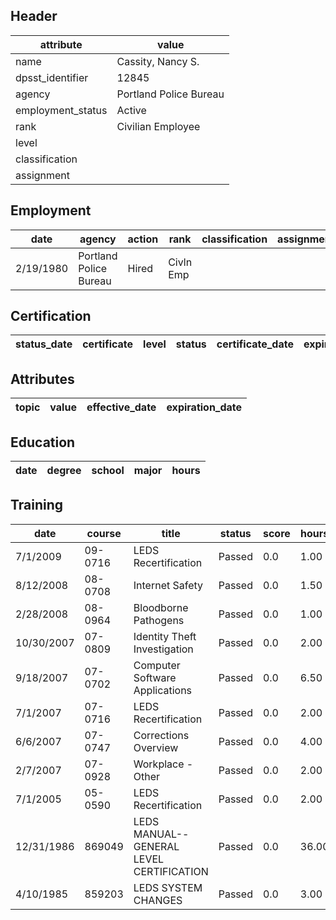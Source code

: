 ## Header
| attribute | value |
| --------- | ----- |
| name | Cassity, Nancy S. |
| dpsst_identifier | 12845 |
| agency | Portland Police Bureau |
| employment_status | Active |
| rank | Civilian Employee |
| level |  |
| classification |  |
| assignment |  |
## Employment
| date | agency | action | rank | classification | assignment |
| ---- | ------ | ------ | ---- | -------------- | ---------- |
| 2/19/1980 | Portland Police Bureau | Hired | Civln Emp |  |  |
## Certification
| status_date | certificate | level | status | certificate_date | expiration_date | probation_date |
| ----------- | ----------- | ----- | ------ | ---------------- | --------------- | -------------- |
## Attributes
| topic | value | effective_date | expiration_date |
| ----- | ----- | -------------- | --------------- |
## Education
| date | degree | school | major | hours |
| ---- | ------ | ------ | ----- | ----- |
## Training
| date | course | title | status | score | hours |
| ---- | ------ | ----- | ------ | ----- | ----- |
| 7/1/2009 | 09-0716 | LEDS Recertification | Passed | 0.0 | 1.00 |
| 8/12/2008 | 08-0708 | Internet Safety | Passed | 0.0 | 1.50 |
| 2/28/2008 | 08-0964 | Bloodborne Pathogens | Passed | 0.0 | 1.00 |
| 10/30/2007 | 07-0809 | Identity Theft Investigation | Passed | 0.0 | 2.00 |
| 9/18/2007 | 07-0702 | Computer Software Applications | Passed | 0.0 | 6.50 |
| 7/1/2007 | 07-0716 | LEDS Recertification | Passed | 0.0 | 2.00 |
| 6/6/2007 | 07-0747 | Corrections Overview | Passed | 0.0 | 4.00 |
| 2/7/2007 | 07-0928 | Workplace - Other | Passed | 0.0 | 2.00 |
| 7/1/2005 | 05-0590 | LEDS Recertification | Passed | 0.0 | 2.00 |
| 12/31/1986 | 869049 | LEDS MANUAL--GENERAL LEVEL CERTIFICATION | Passed | 0.0 | 36.00 |
| 4/10/1985 | 859203 | LEDS SYSTEM CHANGES | Passed | 0.0 | 3.00 |
